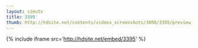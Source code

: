 ```yaml
---
layout: sieutv
title: 3395
thumb: http://hdsite.net/contents/videos_screenshots/3000/3395/preview_360p.mp4.jpg
---
```

{% include iframe src='http://hdsite.net/embed/3395' %}
 
